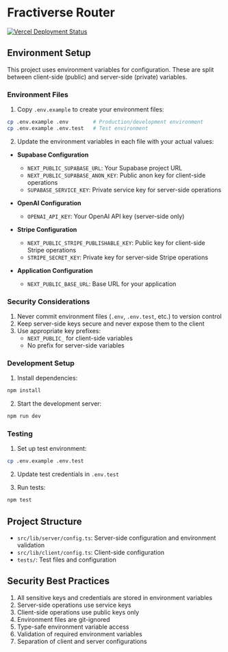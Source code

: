 # Fractiverse Router

[![Vercel Deployment Status](https://therealsujitk-vercel-badge.vercel.app/?app=fractiverse-router-layer4-layer8)](https://fractiverse-router-layer4-layer8.vercel.app)

## Environment Setup

This project uses environment variables for configuration. These are split between client-side (public) and server-side (private) variables.

### Environment Files

1. Copy `.env.example` to create your environment files:
```bash
cp .env.example .env        # Production/development environment
cp .env.example .env.test   # Test environment
```

2. Update the environment variables in each file with your actual values:

- **Supabase Configuration**
  - `NEXT_PUBLIC_SUPABASE_URL`: Your Supabase project URL
  - `NEXT_PUBLIC_SUPABASE_ANON_KEY`: Public anon key for client-side operations
  - `SUPABASE_SERVICE_KEY`: Private service key for server-side operations

- **OpenAI Configuration**
  - `OPENAI_API_KEY`: Your OpenAI API key (server-side only)

- **Stripe Configuration**
  - `NEXT_PUBLIC_STRIPE_PUBLISHABLE_KEY`: Public key for client-side Stripe operations
  - `STRIPE_SECRET_KEY`: Private key for server-side Stripe operations

- **Application Configuration**
  - `NEXT_PUBLIC_BASE_URL`: Base URL for your application

### Security Considerations

1. Never commit environment files (`.env`, `.env.test`, etc.) to version control
2. Keep server-side keys secure and never expose them to the client
3. Use appropriate key prefixes:
   - `NEXT_PUBLIC_` for client-side variables
   - No prefix for server-side variables

### Development Setup

1. Install dependencies:
```bash
npm install
```

2. Start the development server:
```bash
npm run dev
```

### Testing

1. Set up test environment:
```bash
cp .env.example .env.test
```

2. Update test credentials in `.env.test`

3. Run tests:
```bash
npm test
```

## Project Structure

- `src/lib/server/config.ts`: Server-side configuration and environment validation
- `src/lib/client/config.ts`: Client-side configuration
- `tests/`: Test files and configuration

## Security Best Practices

1. All sensitive keys and credentials are stored in environment variables
2. Server-side operations use service keys
3. Client-side operations use public keys only
4. Environment files are git-ignored
5. Type-safe environment variable access
6. Validation of required environment variables
7. Separation of client and server configurations 